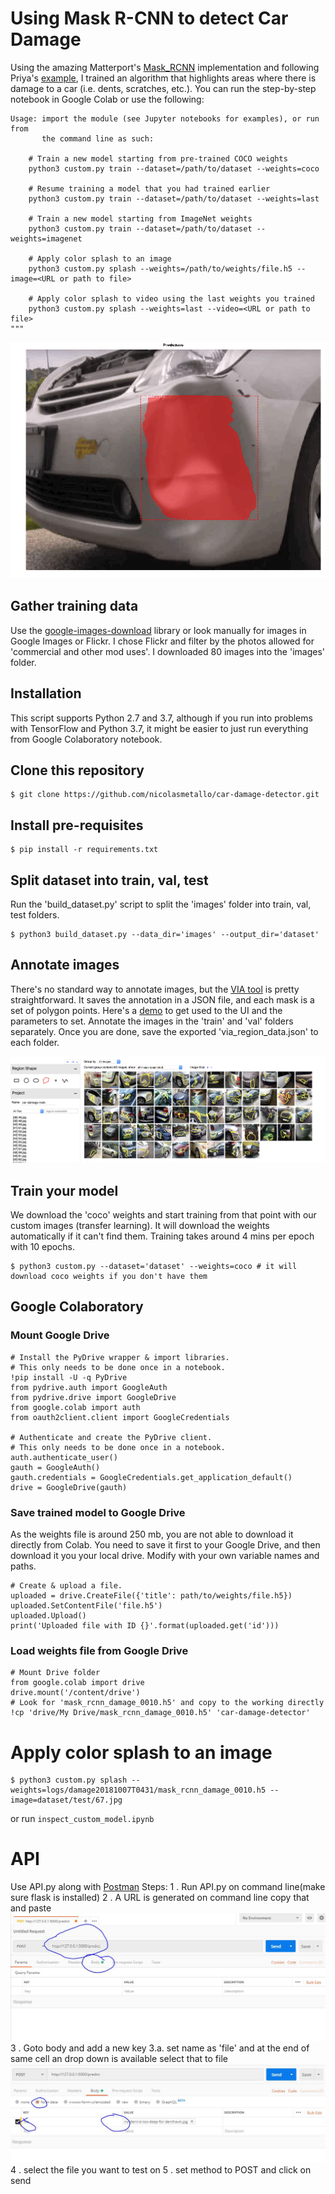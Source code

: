 # Using Mask R-CNN to detect Car Damage
Using the amazing Matterport's [Mask_RCNN](https://github.com/nicolasmetallo/Mask_RCNN) implementation and following Priya's [example](https://www.analyticsvidhya.com/blog/2018/07/building-mask-r-cnn-model-detecting-damage-cars-python/), I trained an algorithm that highlights areas where there is damage to a car (i.e. dents, scratches, etc.). You can run the step-by-step notebook in Google Colab or use the following:
```
Usage: import the module (see Jupyter notebooks for examples), or run from
       the command line as such:

    # Train a new model starting from pre-trained COCO weights
    python3 custom.py train --dataset=/path/to/dataset --weights=coco

    # Resume training a model that you had trained earlier
    python3 custom.py train --dataset=/path/to/dataset --weights=last

    # Train a new model starting from ImageNet weights
    python3 custom.py train --dataset=/path/to/dataset --weights=imagenet

    # Apply color splash to an image
    python3 custom.py splash --weights=/path/to/weights/file.h5 --image=<URL or path to file>

    # Apply color splash to video using the last weights you trained
    python3 custom.py splash --weights=last --video=<URL or path to file>
"""
```

![Output Detection](output.gif)

## Gather training data
Use the [google-images-download](https://github.com/hardikvasa/google-images-download) library or look manually for images in Google Images or Flickr. I chose Flickr and filter by the photos allowed for 'commercial and other mod uses'. I downloaded 80 images into the 'images' folder.

## Installation
This script supports Python 2.7 and 3.7, although if you run into problems with TensorFlow and Python 3.7, it might be easier to just run everything from Google Colaboratory notebook.

## Clone this repository
````
$ git clone https://github.com/nicolasmetallo/car-damage-detector.git
````

## Install pre-requisites
```
$ pip install -r requirements.txt
```

## Split dataset into train, val, test
Run the 'build_dataset.py' script to split the 'images' folder into train, val, test folders.
```
$ python3 build_dataset.py --data_dir='images' --output_dir='dataset'
```

## Annotate images
There's no standard way to annotate images, but the [VIA tool](http://www.robots.ox.ac.uk/~vgg/software/via/via_demo.html) is pretty straightforward. It saves the annotation in a JSON file, and each mask is a set of polygon points. Here's a [demo](http://www.robots.ox.ac.uk/~vgg/software/via/via_demo.html) to get used to the UI and the parameters to set. Annotate the images in the 'train' and 'val' folders separately. Once you are done, save the exported 'via_region_data.json' to each folder.

![VIA annotation](via-annotation-ui.png)

## Train your model
We download the 'coco' weights and start training from that point with our custom images (transfer learning). It will download the weights automatically if it can't find them. Training takes around 4 mins per epoch with 10 epochs.
```
$ python3 custom.py --dataset='dataset' --weights=coco # it will download coco weights if you don't have them
```

## Google Colaboratory
### Mount Google Drive
```
# Install the PyDrive wrapper & import libraries.
# This only needs to be done once in a notebook.
!pip install -U -q PyDrive
from pydrive.auth import GoogleAuth
from pydrive.drive import GoogleDrive
from google.colab import auth
from oauth2client.client import GoogleCredentials

# Authenticate and create the PyDrive client.
# This only needs to be done once in a notebook.
auth.authenticate_user()
gauth = GoogleAuth()
gauth.credentials = GoogleCredentials.get_application_default()
drive = GoogleDrive(gauth)
```

### Save trained model to Google Drive
As the weights file is around 250 mb, you are not able to download it directly from Colab. You need to save it first to your Google Drive, and then download it you your local drive. Modify with your own variable names and paths.
```
# Create & upload a file.
uploaded = drive.CreateFile({'title': path/to/weights/file.h5})
uploaded.SetContentFile('file.h5')
uploaded.Upload()
print('Uploaded file with ID {}'.format(uploaded.get('id')))
```

### Load weights file from Google Drive
```
# Mount Drive folder
from google.colab import drive
drive.mount('/content/drive')
# Look for 'mask_rcnn_damage_0010.h5' and copy to the working directly
!cp 'drive/My Drive/mask_rcnn_damage_0010.h5' 'car-damage-detector'
```

# Apply color splash to an image
```
$ python3 custom.py splash --weights=logs/damage20181007T0431/mask_rcnn_damage_0010.h5 --image=dataset/test/67.jpg
```
or run ```inspect_custom_model.ipynb```


# API 
Use API.py along with [Postman](https://www.getpostman.com/downloads/)
Steps: 
       1 . Run API.py on command line(make sure flask is installed)
       2 . A URL is generated on command line copy that and paste 
       ![1](1.JPG)
       3 . Goto body and add a new key
              3.a. set name as 'file' and at the end of same cell an drop down is available select that to file
              ![2](2.JPG)
       4 . select the file you want to test on
       5 . set method to POST and click on send
       
       

